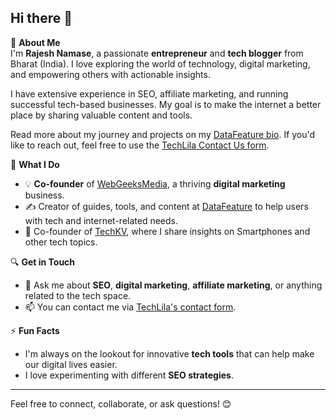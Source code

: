 ## Hi there 👋

<!--
**namaserajesh/namaserajesh** is a ✨ _special_ ✨ repository because its `README.md` (this file) appears on your GitHub profile.

Here are some ideas to get you started:

- 🔭 I’m currently working on ...
- 🌱 I’m currently learning ...
- 👯 I’m looking to collaborate on ...
- 🤔 I’m looking for help with ...
- 💬 Ask me about ...
- 📫 How to reach me: ...
- 😄 Pronouns: ...
- ⚡ Fun fact: ...
-->
🌟 **About Me**  
I'm **Rajesh Namase**, a passionate **entrepreneur** and **tech blogger** from Bharat (India). I love exploring the world of technology, digital marketing, and empowering others with actionable insights.

I have extensive experience in SEO, affiliate marketing, and running successful tech-based businesses. My goal is to make the internet a better place by sharing valuable content and tools.

Read more about my journey and projects on my [DataFeature bio](https://datafeature.com/about/team/rajesh-namase/). If you'd like to reach out, feel free to use the [TechLila Contact Us form](https://www.techlila.com/contact/).

💼 **What I Do**  
- 💡 **Co-founder** of [WebGeeksMedia](https://webgeeksmedia.com/), a thriving **digital marketing** business.  
- ✍️ Creator of guides, tools, and content at [DataFeature](https://datafeature.com/) to help users with tech and internet-related needs.  
- 🚀 Co-founder of [TechKV](https://techkv.com/), where I share insights on Smartphones and other tech topics.

🔍 **Get in Touch**  
- 💬 Ask me about **SEO**, **digital marketing**, **affiliate marketing**, or anything related to the tech space.  
- 📫 You can contact me via [TechLila's contact form](https://www.techlila.com/contact/).

⚡ **Fun Facts**  
- I'm always on the lookout for innovative **tech tools** that can help make our digital lives easier.
- I love experimenting with different **SEO strategies**.

---

Feel free to connect, collaborate, or ask questions! 😊
